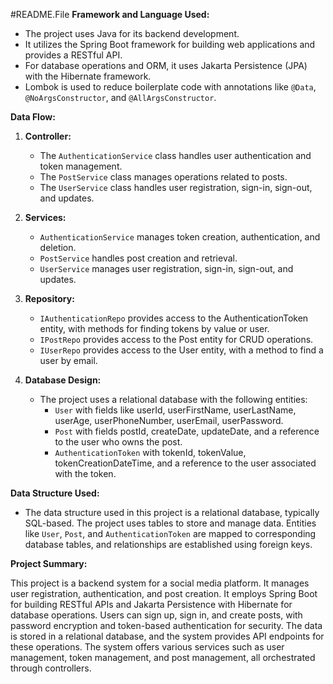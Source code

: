 #README.File**Framework and Language Used:**- The project uses Java for its backend development.- It utilizes the Spring Boot framework for building web applications and provides a RESTful API.- For database operations and ORM, it uses Jakarta Persistence (JPA) with the Hibernate framework.- Lombok is used to reduce boilerplate code with annotations like `@Data`, `@NoArgsConstructor`, and `@AllArgsConstructor`.**Data Flow:**1. **Controller:**   - The `AuthenticationService` class handles user authentication and token management.   - The `PostService` class manages operations related to posts.   - The `UserService` class handles user registration, sign-in, sign-out, and updates.2. **Services:**   - `AuthenticationService` manages token creation, authentication, and deletion.   - `PostService` handles post creation and retrieval.   - `UserService` manages user registration, sign-in, sign-out, and updates.3. **Repository:**   - `IAuthenticationRepo` provides access to the AuthenticationToken entity, with methods for finding tokens by value or user.   - `IPostRepo` provides access to the Post entity for CRUD operations.   - `IUserRepo` provides access to the User entity, with a method to find a user by email.4. **Database Design:**   - The project uses a relational database with the following entities:     - `User` with fields like userId, userFirstName, userLastName, userAge, userPhoneNumber, userEmail, userPassword.     - `Post` with fields postId, createDate, updateDate, and a reference to the user who owns the post.     - `AuthenticationToken` with tokenId, tokenValue, tokenCreationDateTime, and a reference to the user associated with the token.**Data Structure Used:**- The data structure used in this project is a relational database, typically SQL-based. The project uses tables to store and manage data. Entities like `User`, `Post`, and `AuthenticationToken` are mapped to corresponding database tables, and relationships are established using foreign keys.**Project Summary:**This project is a backend system for a social media platform. It manages user registration, authentication, and post creation. It employs Spring Boot for building RESTful APIs and Jakarta Persistence with Hibernate for database operations. Users can sign up, sign in, and create posts, with password encryption and token-based authentication for security. The data is stored in a relational database, and the system provides API endpoints for these operations. The system offers various services such as user management, token management, and post management, all orchestrated through controllers.